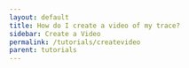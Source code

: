 ```yaml
---
layout: default
title: How do I create a video of my trace?
sidebar: Create a Video
permalink: /tutorials/createvideo
parent: tutorials
---
```



